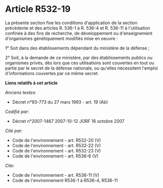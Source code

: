 # Article R532-19

La présente section fixe les conditions d'application de la section précédente et des articles R. 536-1 à R. 536-4 et R.
536-11 à l'utilisation confinée à des fins de recherche, de développement ou d'enseignement d'organismes génétiquement
modifiés mise en oeuvre :

1° Soit dans des établissements dépendant du ministère de la défense ;

2° Soit, à la demande de ce ministère, par des établissements publics ou organismes privés, dès lors que ces utilisations
sont couvertes en tout ou partie par le secret de la défense nationale, ou qu'elles nécessitent l'emploi d'informations
couvertes par ce même secret.

**Liens relatifs à cet article**

_Anciens textes_:

  - Décret n°93-773 du 27 mars 1993 - art. 19 (Ab)

_Codifié par_:

  - Décret n°2007-1467 2007-10-12 JORF 16 octobre 2007

_Cité par_:

  - Code de l'environnement - art. R532-20 (V)
  - Code de l'environnement - art. R532-22 (V)
  - Code de l'environnement - art. R532-23 (V)
  - Code de l'environnement - art. R536-6 (V)

_Cite_:

  - Code de l'environnement - art. R536-11 (V)
  - Code de l'environnement R536-1 à R536-4, R536-11
